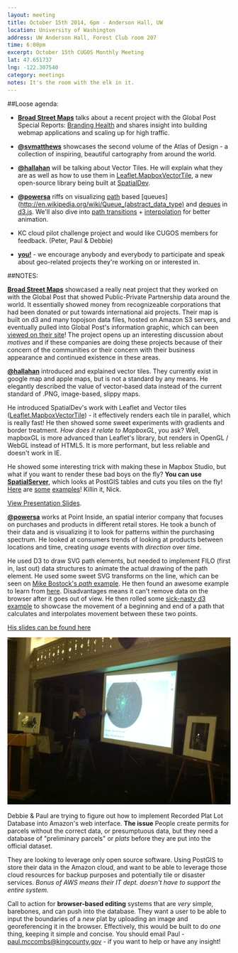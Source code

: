 ```yaml
---
layout: meeting
title: October 15th 2014, 6pm - Anderson Hall, UW
location: University of Washington
address: UW Anderson Hall, Forest Club room 207
time: 6:00pm
excerpt: October 15th CUGOS Monthly Meeting
lat: 47.651737
lng: -122.307540
category: meetings
notes: It's the room with the elk in it.
---
```


##Loose agenda:

- **[Broad Street Maps](http://broadstreetmaps.org)** talks about a recent project with the Global Post Special Reports: [Branding Health](http://www.globalpost.com/special-reports/branding-health-public-private-partnerships-global-health#slide-1) and shares insight into building webmap applications and scaling up for high traffic.

- **[@svmatthews](http://github.com/svmatthews)** showcases the second volume of the Atlas of Design - a collection of inspiring, beautiful cartography from around the world.

- **[@hallahan](http://github.com/hallahan)** will be talking about Vector Tiles. He will explain what they are as well as how to use them in [Leaflet.MapboxVectorTile](https://github.com/SpatialServer/Leaflet.MapboxVectorTile), a new open-source library being built at [SpatialDev](http://spatialdev.com).

- **[@powersa](https://github.com/powersa)** riffs on visualizing [path](http://www.w3.org/TR/SVG/paths.html) based [queues](http://en.wikipedia.org/wiki/Queue_(abstract_data_type) and [deques](http://en.wikipedia.org/wiki/Double-ended_queue) in [d3.js](http://d3js.org/). We'll also dive into [path transitions](http://bost.ocks.org/mike/path/) + [interpolation](https://github.com/mbostock/d3/wiki/Transitions#wiki-attrTween) for better animation.

- KC cloud pilot challenge project and would like CUGOS members for feedback. (Peter, Paul & Debbie)

- **[you!](http://github.com/cugos/cugos.github.com)** - we encourage anybody and everybody to participate and speak about geo-related projects they're working on or interested in.

##NOTES: 

**[Broad Street Maps](http://broadstreetmaps.org)** showcased a really neat project that they worked on with the Global Post that showed Public-Private Partnership data around the world. It essentially showed money from recognizeable corporations that had been donated or put towards international aid projects. Their map is built on d3 and many topojson data files, hosted on Amazon S3 servers, and eventually pulled into Global Post's information graphic, which can been [viewed on their site](http://www.globalpost.com/special-reports/branding-health-public-private-partnerships-global-health#slide-1)! The project opens up an interesting discussion about *motives* and if these companies are doing these projects because of their concern of the communities or their concern with their business appearance and continued existence in these areas.

**[@hallahan](http://github.com/hallahan)** introduced and explained vector tiles. They currently exist in google map and apple maps, but is not a standard by any means. He elegantly described the value of vector-based data instead of the current standard of .PNG, image-based, slippy maps. 

He introduced SpatialDev's work with Leaflet and Vector tiles ([Leaflet.MapboxVectorTile](https://github.com/SpatialServer/Leaflet.MapboxVectorTile)) - it effectively renders each tile in parallel, which is really fast! He then showed some sweet experiments with gradients and border treatment. *How does it relate to MapboxGL*, you ask? Well, mapboxGL is more advanced than Leaflet's library, but renders in OpenGL / WebGL instead of HTML5. It is more performant, but less reliable and doesn't work in IE.

He showed some interesting trick with making these in Mapbox Studio, but what if you want to render these bad boys on the fly? **You can use [SpatialServer](https://gist.github.com/hallahan/60c956987bde4a02b6be)**, which looks at PostGIS tables and cuts you tiles on the fly! [Here](http://spatialserver.github.io/Leaflet.MapboxVectorTile/examples/basic.html) are [some](http://spatialserver.github.io/Leaflet.MapboxVectorTile/examples/static-label.html) [examples](http://spatialserver.github.io/Leaflet.MapboxVectorTile/examples/confetti.html)! Killin it, Nick.

[View Presentation Slides](https://speakerdeck.com/hallahan/leaflet-vector-tiles).

**[@powersa](https://github.com/powersa)** works at Point Inside, an spatial interior company that focuses on purchases and products in different retail stores. He took a bunch of their data and is visualizing it to look for patterns within the purchasing spectrum. He looked at consumers trends of looking at products between locations and time, creating *usage* events with *direction* over *time*.

He used D3 to draw SVG path elements, but needed to implement FILO (first in, last out) data structures to animate the actual drawing of the path element. He used some sweet SVG transforms on the line, which can be seen on [Mike Bostock's *path* example](http://bost.ocks.org/mike/path/). He then found an awesome example to learn from [here](http://big-elephants.com/2014-06/unrolling-line-charts-d3js/). Disadvantages means it can't remove data on the browser after it goes out of view. He then rolled some [sick-nasty d3 example](http://bl.ocks.org/powersa/660a6c39e9e759535aa3) to showcase the movement of a beginning and end of a path that calculates and interpolates movement between these two points.

[His slides can be found here](https://docs.google.com/presentation/d/1Yj7ST41Mw4-H0CTrKIRV2FF02aRQBk1uPKBe79n34U4/pub?start=true&loop=false&delayms=3000)

![Powersa doing his thing](/image/meetings/powersa-20141015.JPG)

Debbie & Paul are trying to figure out how to implement Recorded Plat Lot Database into Amazon's web interface. **The issue** People create permits for parcels without the correct data, or presumptuous data, but they need a database of "preliminary parcels" or *plats* before they are put into the official dataset.

They are looking to leverage only open source software. Using PostGIS to store their data in the Amazon cloud, and want to be able to leverage those cloud resources for backup purposes and potentially tile or disaster services. *Bonus of AWS means their IT dept. doesn't have to support the entire system.*

Call to action for **browser-based editing** systems that are *very* simple, barebones, and can push into the database. They want a user to be able to input the boundaries of a *new* plat by uploading an image and georeferencing it in the browser. Effectively, this would be built to do *one* thing, keeping it simple and concise. You should email Paul - paul.mccombs@kingcounty.gov - if you want to help or have any insight!
